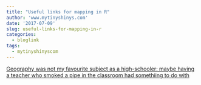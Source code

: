 ```yaml
---
title: "Useful links for mapping in R"
author: 'www.mytinyshinys.com'
date: '2017-07-09'
slug: useful-links-for-mapping-in-r
categories:
  - bloglink
tags:
  - mytinyshinyscom
---
```


[Geography was not my favourite subject as a high-schooler: maybe having a teacher who smoked a pipe in the classroom had somethiing to do with<i class="fas fa-external-link-alt"></i>](https://www.mytinyshinys.com/2017/07/09/mapl/)

